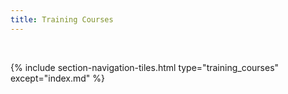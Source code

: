 ```yaml
---
title: Training Courses
---
```


<br>

{% include section-navigation-tiles.html type="training_courses" except="index.md" %}

<!-- <h3>Upcoming</h3>{% include section-navigation-tiles-upc.html type="training_courses" except="index.md" %} 

<br>
<h3>Completed</h3>
<br>

{% include section-navigation-tiles-clo.html type="training_courses" except="index.md" %}





